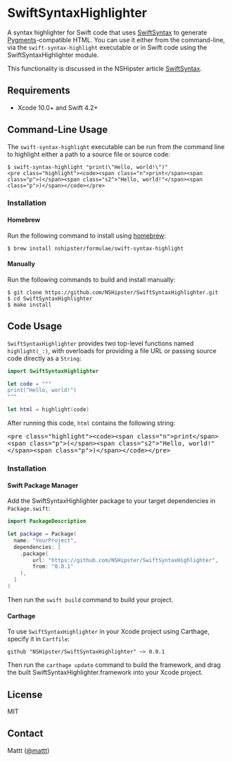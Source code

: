 # SwiftSyntaxHighlighter

A syntax highlighter for Swift code that uses
[SwiftSyntax](https://github.com/apple/swift-syntax) to generate
[Pygments](http://pygments.org)-compatible HTML.
You can use it either
from the command-line, via the `swift-syntax-highlight` executable or
in Swift code using the SwiftSyntaxHighlighter module.

This functionality is discussed in the NSHipster article
[SwiftSyntax](https://nshipster.com/swiftsyntax/).

## Requirements

- Xcode 10.0+ and Swift 4.2+

## Command-Line Usage

The `swift-syntax-highlight` executable can be run from the command line
to highlight either a path to a source file or source code:

```terminal
$ swift-syntax-highlight "print(\"Hello, world!\")"
<pre class="highlight"><code><span class="n">print</span><span class="p">(</span><span class="s2">"Hello, world!"</span><span class="p">)</span></code></pre>
```

### Installation

#### Homebrew

Run the following command to install using [homebrew](https://brew.sh/):

```terminal
$ brew install nshipster/formulae/swift-syntax-highlight
```

#### Manually

Run the following commands to build and install manually:

```terminal
$ git clone https://github.com/NSHipster/SwiftSyntaxHighlighter.git
$ cd SwiftSyntaxHighlighter
$ make install
```

## Code Usage

`SwiftSyntaxHighlighter` provides two top-level functions named `highlight(_:)`,
with overloads for providing a file URL
or passing source code directly as a `String`:

```swift
import SwiftSyntaxHighlighter

let code = """
print("Hello, world!")
"""

let html = highlight(code)
```

After running this code, `html` contains the following string:

<samp>
&lt;pre class=&quot;highlight&quot;&gt;&lt;code&gt;&lt;span class=&quot;n&quot;&gt;print&lt;/span&gt;&lt;span class=&quot;p&quot;&gt;(&lt;/span&gt;&lt;span class=&quot;s2&quot;&gt;&quot;Hello, world!&quot;&lt;/span&gt;&lt;span class=&quot;p&quot;&gt;)&lt;/span&gt;&lt;/code&gt;&lt;/pre&gt;
</samp>

### Installation

#### Swift Package Manager

Add the SwiftSyntaxHighlighter package to your target dependencies in `Package.swift`:

```swift
import PackageDescription

let package = Package(
  name: "YourProject",
  dependencies: [
    .package(
        url: "https://github.com/NSHipster/SwiftSyntaxHighlighter",
        from: "0.0.1"
    ),
  ]
)
```

Then run the `swift build` command to build your project.

#### Carthage

To use `SwiftSyntaxHighlighter` in your Xcode project using Carthage,
specify it in `Cartfile`:

```
github "NSHipster/SwiftSyntaxHighlighter" ~> 0.0.1
```

Then run the `carthage update` command to build the framework,
and drag the built SwiftSyntaxHighlighter.framework into your Xcode project.

## License

MIT

## Contact

Mattt ([@mattt](https://twitter.com/mattt))
